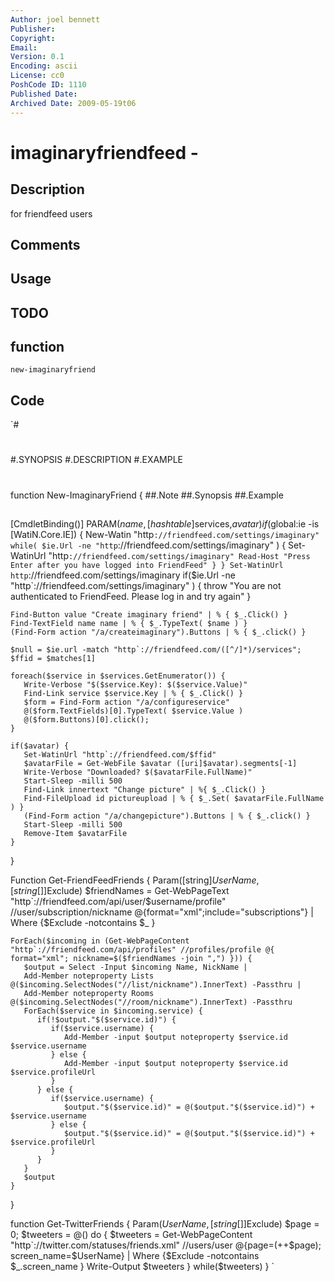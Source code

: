 ```yaml
---
Author: joel bennett
Publisher: 
Copyright: 
Email: 
Version: 0.1
Encoding: ascii
License: cc0
PoshCode ID: 1110
Published Date: 
Archived Date: 2009-05-19t06
---
```


# imaginaryfriendfeed - 

## Description

for friendfeed users

## Comments



## Usage



## TODO



## function

`new-imaginaryfriend`

## Code

`#
 #
 #.SYNOPSIS
 #.DESCRIPTION
 #.EXAMPLE
 #
 #
 
 function New-ImaginaryFriend {
 ##.Note
 ##.Synopsis
 ##.Example
 ##
 [CmdletBinding()]
 PARAM($name,[hashtable]$services,$avatar)
    if($global:ie -is [WatiN.Core.IE]) { 
       New-Watin "http`://friendfeed.com/settings/imaginary"
       while( $ie.Url -ne "http`://friendfeed.com/settings/imaginary" ) {
          Set-WatinUrl "http`://friendfeed.com/settings/imaginary"
          Read-Host "Press Enter after you have logged into FriendFeed"
       }
    }
    Set-WatinUrl http`://friendfeed.com/settings/imaginary
    if($ie.Url -ne "http`://friendfeed.com/settings/imaginary" ) {
       throw "You are not authenticated to FriendFeed. Please log in and try again"
    }
 
    Find-Button value "Create imaginary friend" | % { $_.Click() }
    Find-TextField name name | % { $_.TypeText( $name ) }
    (Find-Form action "/a/createimaginary").Buttons | % { $_.click() }
    
    $null = $ie.url -match "http`://friendfeed.com/([^/]*)/services";
    $ffid = $matches[1]
    
    foreach($service in $services.GetEnumerator()) {
       Write-Verbose "$($service.Key): $($service.Value)"
       Find-Link service $service.Key | % { $_.Click() }
       $form = Find-Form action "/a/configureservice"
       @($form.TextFields)[0].TypeText( $service.Value )
       @($form.Buttons)[0].click();
    }
    
    if($avatar) {
       Set-WatinUrl "http`://friendfeed.com/$ffid"
       $avatarFile = Get-WebFile $avatar ([uri]$avatar).segments[-1]
       Write-Verbose "Downloaded? $($avatarFile.FullName)"
       Start-Sleep -milli 500
       Find-Link innertext "Change picture" | %{ $_.Click() }
       Find-FileUpload id pictureupload | % { $_.Set( $avatarFile.FullName ) }
       (Find-Form action "/a/changepicture").Buttons | % { $_.click() }
       Start-Sleep -milli 500
       Remove-Item $avatarFile
    }
 }
 
 
 Function Get-FriendFeedFriends {
 Param([string]$UserName,[string[]]$Exclude)
    $friendNames = Get-WebPageText "http`://friendfeed.com/api/user/$username/profile" //user/subscription/nickname @{format="xml";include="subscriptions"} | 
                   Where {$Exclude -notcontains $_ }
 
    ForEach($incoming in (Get-WebPageContent "http`://friendfeed.com/api/profiles" //profiles/profile @{ format="xml"; nickname=$($friendNames -join ",") })) {
       $output = Select -Input $incoming Name, NickName | 
       Add-Member noteproperty Lists @($incoming.SelectNodes("//list/nickname").InnerText) -Passthru |
       Add-Member noteproperty Rooms @($incoming.SelectNodes("//room/nickname").InnerText) -Passthru
       ForEach($service in $incoming.service) {
          if(!$output."$($service.id)") {
             if($service.username) {
                Add-Member -input $output noteproperty $service.id $service.username
             } else {
                Add-Member -input $output noteproperty $service.id $service.profileUrl
             }
          } else {
             if($service.username) {
                $output."$($service.id)" = @($output."$($service.id)") + $service.username
             } else {
                $output."$($service.id)" = @($output."$($service.id)") + $service.profileUrl
             }
          }
       }
       $output
    }
 }
 
 function Get-TwitterFriends {
 Param($UserName, [string[]]$Exclude)
    $page = 0; $tweeters = @()
    do { 
       $tweeters = Get-WebPageContent "http`://twitter.com/statuses/friends.xml" //users/user @{page=(++$page); screen_name=$UserName} | 
                   Where {$Exclude -notcontains $_.screen_name }
       Write-Output $tweeters
    } while($tweeters)
 }
`

